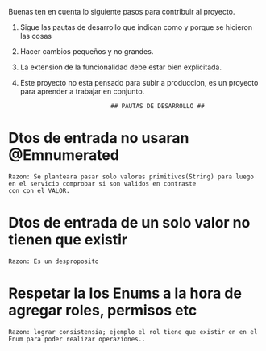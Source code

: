 Buenas ten en cuenta lo siguiente pasos para contribuir al proyecto. 

1. Sigue las pautas de desarrollo que indican como y porque se hicieron las cosas 
2. Hacer cambios pequeños y no grandes.
3. La extension de la funcionalidad debe estar bien explicitada.
4. Este proyecto no esta pensado para subir a produccion, es un proyecto para aprender a trabajar en conjunto.



                                ## PAUTAS DE DESARROLLO ## 

# Dtos de entrada no usaran @Emnumerated
    Razon: Se planteara pasar solo valores primitivos(String) para luego en el servicio comprobar si son validos en contraste
    con con el VALOR.
# Dtos de entrada de un solo valor no tienen que existir
    Razon: Es un desproposito
# Respetar la los Enums a la hora de agregar roles, permisos etc
    Razon: lograr consistensia; ejemplo el rol tiene que existir en en el Enum para poder realizar operaziones..



